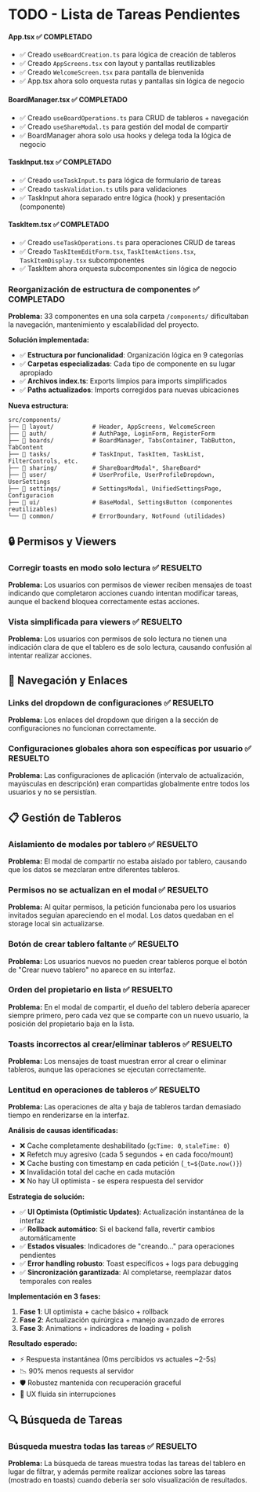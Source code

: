 # TODO - Lista de Tareas Pendientes

#### App.tsx ✅ COMPLETADO
- ✅ Creado `useBoardCreation.ts` para lógica de creación de tableros
- ✅ Creado `AppScreens.tsx` con layout y pantallas reutilizables
- ✅ Creado `WelcomeScreen.tsx` para pantalla de bienvenida
- ✅ App.tsx ahora solo orquesta rutas y pantallas sin lógica de negocio

#### BoardManager.tsx ✅ COMPLETADO  
- ✅ Creado `useBoardOperations.ts` para CRUD de tableros + navegación
- ✅ Creado `useShareModal.ts` para gestión del modal de compartir
- ✅ BoardManager ahora solo usa hooks y delega toda la lógica de negocio

#### TaskInput.tsx ✅ COMPLETADO
- ✅ Creado `useTaskInput.ts` para lógica de formulario de tareas  
- ✅ Creado `taskValidation.ts` utils para validaciones
- ✅ TaskInput ahora separado entre lógica (hook) y presentación (componente)

#### TaskItem.tsx ✅ COMPLETADO
- ✅ Creado `useTaskOperations.ts` para operaciones CRUD de tareas
- ✅ Creado `TaskItemEditForm.tsx`, `TaskItemActions.tsx`, `TaskItemDisplay.tsx` subcomponentes
- ✅ TaskItem ahora orquesta subcomponentes sin lógica de negocio

### Reorganización de estructura de componentes ✅ COMPLETADO
**Problema:** 33 componentes en una sola carpeta `/components/` dificultaban la navegación, mantenimiento y escalabilidad del proyecto.

**Solución implementada:**
- ✅ **Estructura por funcionalidad**: Organización lógica en 9 categorías
- ✅ **Carpetas especializadas**: Cada tipo de componente en su lugar apropiado
- ✅ **Archivos index.ts**: Exports limpios para imports simplificados
- ✅ **Paths actualizados**: Imports corregidos para nuevas ubicaciones

**Nueva estructura:**
```
src/components/
├── 📁 layout/           # Header, AppScreens, WelcomeScreen
├── 📁 auth/             # AuthPage, LoginForm, RegisterForm  
├── 📁 boards/           # BoardManager, TabsContainer, TabButton, TabContent
├── 📁 tasks/            # TaskInput, TaskItem, TaskList, FilterControls, etc.
├── 📁 sharing/          # ShareBoardModal*, ShareBoard*
├── 📁 user/             # UserProfile, UserProfileDropdown, UserSettings
├── 📁 settings/         # SettingsModal, UnifiedSettingsPage, Configuracion
├── 📁 ui/               # BaseModal, SettingsButton (componentes reutilizables)
└── 📁 common/           # ErrorBoundary, NotFound (utilidades)
```

## 🔒 Permisos y Viewers

### Corregir toasts en modo solo lectura ✅ RESUELTO
**Problema:** Los usuarios con permisos de viewer reciben mensajes de toast indicando que completaron acciones cuando intentan modificar tareas, aunque el backend bloquea correctamente estas acciones.

### Vista simplificada para viewers ✅ RESUELTO
**Problema:** Los usuarios con permisos de solo lectura no tienen una indicación clara de que el tablero es de solo lectura, causando confusión al intentar realizar acciones.

## 🔗 Navegación y Enlaces

### Links del dropdown de configuraciones ✅ RESUELTO
**Problema:** Los enlaces del dropdown que dirigen a la sección de configuraciones no funcionan correctamente.

### Configuraciones globales ahora son específicas por usuario ✅ RESUELTO
**Problema:** Las configuraciones de aplicación (intervalo de actualización, mayúsculas en descripción) eran compartidas globalmente entre todos los usuarios y no se persistían.

## 📋 Gestión de Tableros

### Aislamiento de modales por tablero ✅ RESUELTO
**Problema:** El modal de compartir no estaba aislado por tablero, causando que los datos se mezclaran entre diferentes tableros.

### Permisos no se actualizan en el modal ✅ RESUELTO
**Problema:** Al quitar permisos, la petición funcionaba pero los usuarios invitados seguían apareciendo en el modal. Los datos quedaban en el storage local sin actualizarse.

### Botón de crear tablero faltante ✅ RESUELTO
**Problema:** Los usuarios nuevos no pueden crear tableros porque el botón de "Crear nuevo tablero" no aparece en su interfaz.

### Orden del propietario en lista ✅ RESUELTO
**Problema:** En el modal de compartir, el dueño del tablero debería aparecer siempre primero, pero cada vez que se comparte con un nuevo usuario, la posición del propietario baja en la lista.

### Toasts incorrectos al crear/eliminar tableros ✅ RESUELTO
**Problema:** Los mensajes de toast muestran error al crear o eliminar tableros, aunque las operaciones se ejecutan correctamente.

### Lentitud en operaciones de tableros ✅ RESUELTO
**Problema:** Las operaciones de alta y baja de tableros tardan demasiado tiempo en renderizarse en la interfaz.

**Análisis de causas identificadas:**
- ❌ Cache completamente deshabilitado (`gcTime: 0`, `staleTime: 0`)
- ❌ Refetch muy agresivo (cada 5 segundos + en cada foco/mount)
- ❌ Cache busting con timestamp en cada petición (`_t=${Date.now()}`)
- ❌ Invalidación total del cache en cada mutación
- ❌ No hay UI optimista - se espera respuesta del servidor

**Estrategia de solución:**
- ✅ **UI Optimista (Optimistic Updates)**: Actualización instantánea de la interfaz
- ✅ **Rollback automático**: Si el backend falla, revertir cambios automáticamente
- ✅ **Estados visuales**: Indicadores de "creando..." para operaciones pendientes
- ✅ **Error handling robusto**: Toast específicos + logs para debugging
- ✅ **Sincronización garantizada**: Al completarse, reemplazar datos temporales con reales

**Implementación en 3 fases:**
1. **Fase 1**: UI optimista + cache básico + rollback
2. **Fase 2**: Actualización quirúrgica + manejo avanzado de errores  
3. **Fase 3**: Animations + indicadores de loading + polish

**Resultado esperado:**
- ⚡ Respuesta instantánea (0ms percibidos vs actuales ~2-5s)
- 📉 90% menos requests al servidor
- 🛡️ Robustez mantenida con recuperación graceful
- 🎯 UX fluida sin interrupciones

## 🔍 Búsqueda de Tareas

### Búsqueda muestra todas las tareas ✅ RESUELTO
**Problema:** La búsqueda de tareas muestra todas las tareas del tablero en lugar de filtrar, y además permite realizar acciones sobre las tareas (mostrado en toasts) cuando debería ser solo visualización de resultados.
